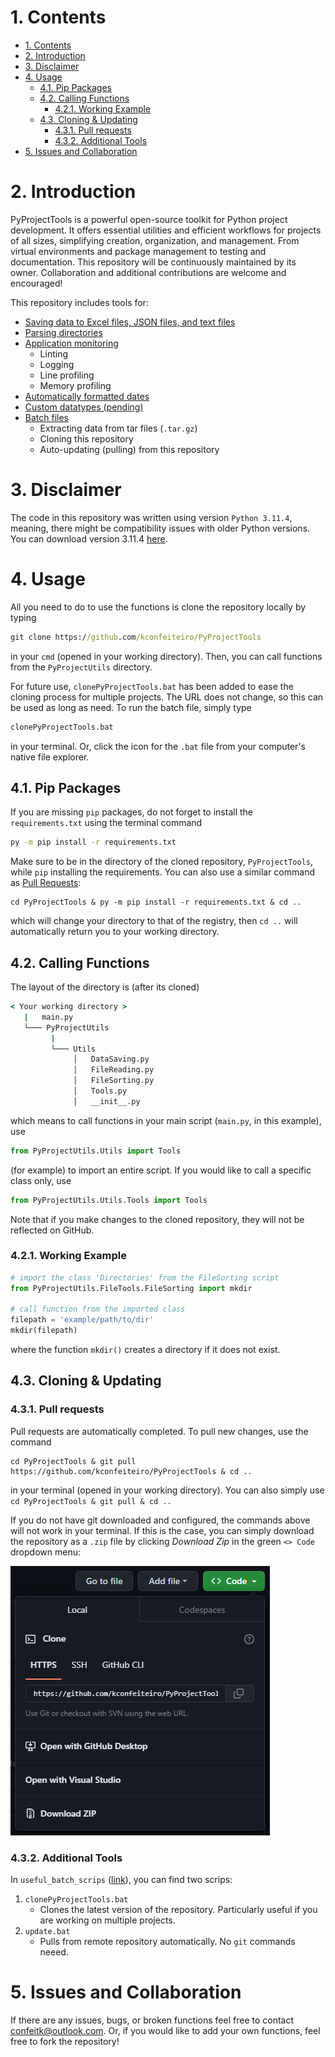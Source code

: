# 1. Contents
- [1. Contents](#1-contents)
- [2. Introduction](#2-introduction)
- [3. Disclaimer](#3-disclaimer)
- [4. Usage](#4-usage)
  - [4.1. Pip Packages](#41-pip-packages)
  - [4.2. Calling Functions](#42-calling-functions)
    - [4.2.1. Working Example](#421-working-example)
  - [4.3. Cloning \& Updating](#43-cloning--updating)
    - [4.3.1. Pull requests](#431-pull-requests)
    - [4.3.2. Additional Tools](#432-additional-tools)
- [5. Issues and Collaboration](#5-issues-and-collaboration)


# 2. Introduction

PyProjectTools is a powerful open-source toolkit for Python project development. It offers essential utilities and efficient workflows for projects of all sizes, simplifying creation, organization, and management. From virtual environments and package management to testing and documentation. This repository will be continuously maintained by its owner. Collaboration and additional contributions are welcome and encouraged!

This repository includes tools for:

- [Saving data to Excel files, JSON files, and text files](FileTools/FileDataHandeling.py)
- [Parsing directories](FileTools/FileSorting.py)
- [Application monitoring](/ApplicationMonitoring/)
  - Linting
  - Logging
  - Line profiling
  - Memory profiling
- [Automatically formatted dates](/Helpers/Dates.py)
- [Custom datatypes (pending)](/CustomDatatypes/)
- [Batch files](/useful_batch_scripts/)
  - Extracting data from tar files (`.tar.gz`)
  - Cloning this repository
  - Auto-updating (pulling) from this repository

# 3. Disclaimer
The code in this repository was written using version `Python 3.11.4`, meaning, there might be compatibility issues with older Python versions. You can download version 3.11.4 [here](https://www.python.org/downloads/windows/).

# 4. Usage

All you need to do to use the functions is clone the repository locally by typing

```cmd
git clone https://github.com/kconfeiteiro/PyProjectTools
```
in your `cmd` (opened in your working directory). Then, you can call functions from the `PyProjectUtils` directory.

For future use, `clonePyProjectTools.bat` has been added to ease the cloning process for multiple projects. The URL does not change, so this can be used as long as need. To run the batch file, simply type

```cmd
clonePyProjectTools.bat
```
in your terminal. Or, click the icon for the `.bat` file from your computer's native file explorer.


## 4.1. Pip Packages

 If you are missing `pip` packages, do not forget to install the `requirements.txt` using the terminal command

```cmd
py -m pip install -r requirements.txt
```

Make sure to be in the directory of the cloned repository, `PyProjectTools`, while `pip` installing the requirements. You can also use a similar command as [Pull Requests](https://github.com/kconfeiteiro/PyProjectTools#pull-requests):

```
cd PyProjectTools & py -m pip install -r requirements.txt & cd ..
```

which will change your directory to that of the registry, then `cd ..` will automatically return you to your working directory.

## 4.2. Calling Functions

The layout of the directory is (after its cloned)

```cmd
< Your working directory >
   |   main.py
   └─── PyProjectUtils
         |
         └─── Utils
              │   DataSaving.py
              │   FileReading.py
              │   FileSorting.py
              │   Tools.py
              │   __init__.py
```

which means to call functions in your main script (`main.py`, in this example), use

```py
from PyProjectUtils.Utils import Tools
```

(for example) to import an entire script. If you would like to call a specific class only, use

```py
from PyProjectUtils.Utils.Tools import Tools
```

Note that if you make changes to the cloned repository, they will not be reflected on GitHub.

### 4.2.1. Working Example

```py
# import the class 'Directories' from the FileSorting script
from PyProjectUtils.FileTools.FileSorting import mkdir

# call function from the imported class
filepath = 'example/path/to/dir'
mkdir(filepath)
```

where the function `mkdir()` creates a directory if it does not exist.

## 4.3. Cloning & Updating
### 4.3.1. Pull requests

Pull requests are automatically completed. To pull new changes, use the command

```
cd PyProjectTools & git pull https://github.com/kconfeiteiro/PyProjectTools & cd ..
```

in your terminal (opened in your working directory). You can also simply use `cd PyProjectTools & git pull & cd ..`


If you do not have git downloaded and configured, the commands above will not work in your terminal. If this is the case, you can simply download the repository as a `.zip` file by clicking *Download Zip* in the green `<> Code` dropdown menu:

![.zip file download window](allMDcontent/image/README/1689627172676.png)

### 4.3.2. Additional Tools

In `useful_batch_scrips` ([link](https://github.com/kconfeiteiro/PyProjectTools/tree/main/useful_batch_scripts)), you can find two scrips:

1. `clonePyProjectTools.bat`
   - Clones the latest version of the repository. Particularly useful if you are working on multiple projects.
2. `update.bat`
   - Pulls from remote repository automatically. No `git` commands neeed.

# 5. Issues and Collaboration

If there are any issues, bugs, or broken functions feel free to contact confeitk@outlook.com. Or, if you would like to add your own functions, feel free to fork the repository!
